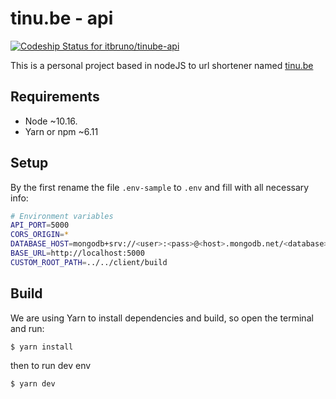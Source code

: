 # tinu.be - api
[![Codeship Status for itbruno/tinube-api](https://app.codeship.com/projects/d3b5e810-2470-0138-77f1-624fde232fc7/status?branch=master)](https://app.codeship.com/projects/383222)

This is a personal project based in nodeJS to url shortener named [tinu.be](https://tinu.be)

## Requirements
- Node ~10.16.
- Yarn or npm ~6.11

## Setup
By the first rename the file `.env-sample` to `.env` and fill with all necessary info:

```sh
# Environment variables
API_PORT=5000
CORS_ORIGIN=*
DATABASE_HOST=mongodb+srv://<user>:<pass>@<host>.mongodb.net/<database>?retryWrites=true&w=majority
BASE_URL=http://localhost:5000
CUSTOM_ROOT_PATH=../../client/build
```

## Build
We are using Yarn to install dependencies and build, so open the terminal and run:
```
$ yarn install
```
then to run dev env 
```
$ yarn dev
```